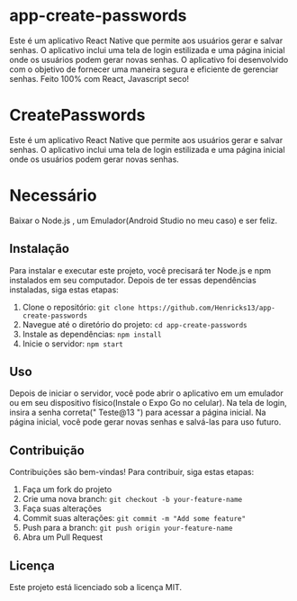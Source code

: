 # app-create-passwords
Este é um aplicativo React Native que permite aos usuários gerar e salvar senhas. O aplicativo inclui uma tela de login estilizada e uma página inicial onde os usuários podem gerar novas senhas. O aplicativo foi desenvolvido com o objetivo de fornecer uma maneira segura e eficiente de gerenciar senhas.
Feito 100% com React, Javascript seco!

# CreatePasswords

Este é um aplicativo React Native que permite aos usuários gerar e salvar senhas. O aplicativo inclui uma tela de login estilizada e uma página inicial onde os usuários podem gerar novas senhas.

# Necessário
Baixar o Node.js , um Emulador(Android Studio no meu caso) e ser feliz.

## Instalação

Para instalar e executar este projeto, você precisará ter Node.js e npm instalados em seu computador. Depois de ter essas dependências instaladas, siga estas etapas:

1. Clone o repositório: `git clone https://github.com/Henricks13/app-create-passwords`
2. Navegue até o diretório do projeto: `cd app-create-passwords`
3. Instale as dependências: `npm install`
4. Inicie o servidor: `npm start`

## Uso

Depois de iniciar o servidor, você pode abrir o aplicativo em um emulador ou em seu dispositivo físico(Instale o Expo Go no celular). Na tela de login, insira a senha correta(" Teste@13 ") para acessar a página inicial. Na página inicial, você pode gerar novas senhas e salvá-las para uso futuro.

## Contribuição

Contribuições são bem-vindas! Para contribuir, siga estas etapas:

1. Faça um fork do projeto
2. Crie uma nova branch: `git checkout -b your-feature-name`
3. Faça suas alterações
4. Commit suas alterações: `git commit -m "Add some feature"`
5. Push para a branch: `git push origin your-feature-name`
6. Abra um Pull Request

## Licença

Este projeto está licenciado sob a licença MIT.
